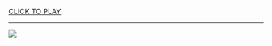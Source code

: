 
<a href="https://premium76.site?title=science_games_unblocked&ref=13M">CLICK TO PLAY</a></h3>
<hr>

<a href="https://premium76.site?title=science_games_unblocked&ref=13M"><img src="https://clearcache.store/games.png"></a>


